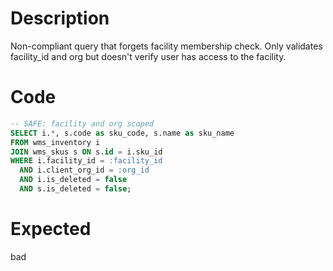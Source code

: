 # Description

Non-compliant query that forgets facility membership check. Only validates facility_id and org but doesn't verify user has access to the facility.

# Code

```sql
-- SAFE: facility and org scoped
SELECT i.*, s.code as sku_code, s.name as sku_name  
FROM wms_inventory i
JOIN wms_skus s ON s.id = i.sku_id
WHERE i.facility_id = :facility_id
  AND i.client_org_id = :org_id
  AND i.is_deleted = false
  AND s.is_deleted = false;
```

# Expected

bad